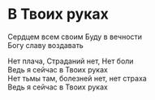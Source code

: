 # В Твоих руках
Сердцем всем своим Буду в вечности  
Богу славу воздавать  
  
Нет плача, Страданий нет, Нет боли  
Ведь я сейчас в Твоих руках  
Нет тьмы там, болезней нет, нет страха  
Ведь я сейчас в Твоих руках
